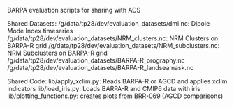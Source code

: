 BARPA evaluation scripts for sharing with ACS 

Shared Datasets:
/g/data/tp28/dev/evaluation_datasets/dmi.nc: Dipole Mode Index timeseries
/g/data/tp28/dev/evaluation_datasets/NRM_clusters.nc: NRM Clusters on BARPA-R grid
/g/data/tp28/dev/evaluation_datasets/NRM_subclusters.nc: NRM Subclusters on BARPA-R grid
/g/data/tp28/dev/evaluation_datasets/BARPA-R_orography.nc
/g/data/tp28/dev/evaluation_datasets/BARPA-R_landseamask.nc

Shared Code:
lib/apply_xclim.py: Reads BARPA-R or AGCD and applies xclim indicators
lib/load_iris.py: Loads BARPA-R and CMIP6 data with iris
lib/plotting_functions.py: creates plots from BRR-069 (AGCD comparisons)

